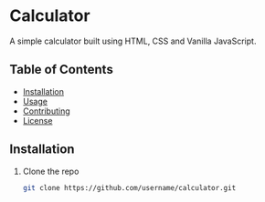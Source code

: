 # Calculator

A simple calculator built using HTML, CSS and Vanilla JavaScript.

## Table of Contents

- [Installation](#installation)
- [Usage](#usage)
- [Contributing](#contributing)
- [License](#license)

## Installation

1. Clone the repo
   ```sh
   git clone https://github.com/username/calculator.git
